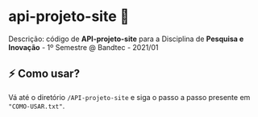 # api-projeto-site 🥇

Descrição: código de **API-projeto-site** para a Disciplina de **Pesquisa e Inovação** - 1º Semestre @ Bandtec - 2021/01

## :zap: Como usar? 

Vá até o diretório ```/API-projeto-site``` e siga o passo a passo presente em ```"COMO-USAR.txt"```.
